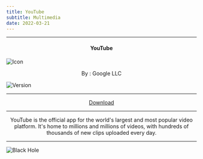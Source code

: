 ```yaml
---
title: YouTube
subtitle: Multimedia
date: 2022-03-21
---
```

---

<h4> <p align="center"> YouTube </p> </h4>

![Icon](https://rb.gy/qvisms)

<p align="center"> By : Google LLC </p>

![Version](https://rb.gy/jno54)

---

<p align ="center">
<a href="https://rb.gy/vb4wjb" class="btn btn-outline-success"> Download </a>
</p>

---

<p align="center">
YouTube is the official app for the world's largest and most popular video platform. It's home to millions and millions of videos, with hundreds of thousands of new clips uploaded every day.
</p>

---

![Black Hole](https://rb.gy/z0dyyw)
